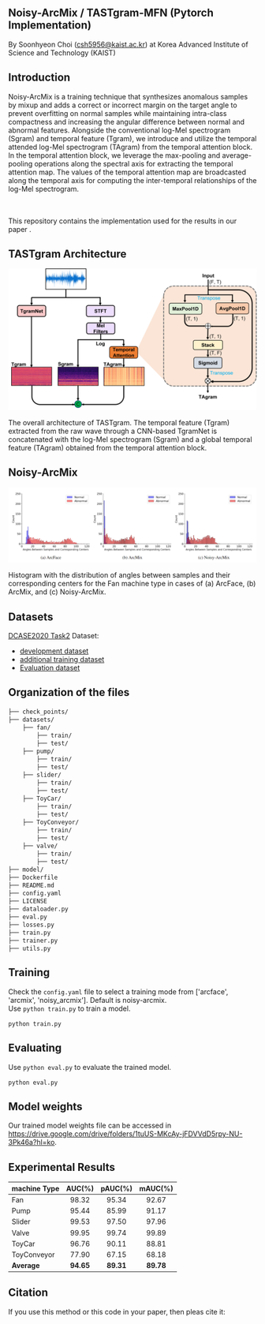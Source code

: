 ## Noisy-ArcMix / TASTgram-MFN (Pytorch Implementation)
By Soonhyeon Choi (csh5956@kaist.ac.kr) at 
Korea Advanced Institute of Science and Technology (KAIST)

## Introduction
Noisy-ArcMix is a training technique that synthesizes anomalous samples by mixup and adds a correct or incorrect margin on the target angle to prevent overfitting on normal samples while maintaining intra-class compactness and increasing the angular difference between normal and abnormal features. Alongside the conventional log-Mel spectrogram (Sgram) and temporal feature (Tgram), we introduce and utilize the temporal attended log-Mel spectrogram (TAgram) from the temporal attention block. In the temporal attention block, we leverage the max-pooling and average-pooling operations along the spectral axis for extracting the temporal attention map. The values of the temporal attention map are broadcasted along the temporal axis for computing the inter-temporal relationships of the log-Mel spectrogram.

<br/>
<br/>
This repository contains the implementation used for the results in our paper <Link>.

## TASTgram Architecture

<p align="center">
  <img src="./TASTgramMFN.png" alt="TASTgram">
</p>

The overall architecture of TASTgram. The temporal feature (Tgram) extracted from the raw wave through a CNN-based TgramNet is concatenated with the log-Mel spectrogram (Sgram) and a global temporal feature (TAgram) obtained from the temporal attention block.


## Noisy-ArcMix

<p align="center">
  <img src="./Angle_distribution.png" alt="STSASgram">
</p>
Histogram with the distribution of angles between samples and their corresponding centers for the Fan machine type in cases of (a) ArcFace, (b) ArcMix, and (c) Noisy-ArcMix.

## Datasets

[DCASE2020 Task2](https://dcase.community/challenge2020/task-unsupervised-detection-of-anomalous-sounds) Dataset: 
+ [development dataset](https://zenodo.org/record/3678171)
+ [additional training dataset](https://zenodo.org/record/3727685)
+ [Evaluation dataset](https://zenodo.org/record/3841772)


## Organization of the files

```shell
├── check_points/
├── datasets/
    ├── fan/
        ├── train/
        ├── test/
    ├── pump/
        ├── train/
        ├── test/
    ├── slider/
        ├── train/
        ├── test/
    ├── ToyCar/
        ├── train/
        ├── test/
    ├── ToyConveyor/
        ├── train/
        ├── test/
    ├── valve/
        ├── train/
        ├── test/
├── model/
├── Dockerfile
├── README.md
├── config.yaml
├── LICENSE
├── dataloader.py
├── eval.py
├── losses.py
├── train.py
├── trainer.py
├── utils.py
```

## Training
Check the `config.yaml` file to select a training mode from ['arcface', 'arcmix', 'noisy_arcmix']. Default is noisy-arcmix. 
<br/>
Use `python train.py` to train a model. 
```
python train.py
```

## Evaluating
Use `python eval.py` to evaluate the trained model.
```
python eval.py
```

## Model weights
Our trained model weights file can be accessed in https://drive.google.com/drive/folders/1tuUS-MKcAy-jFDVVdD5rpy-NU-3Pk46a?hl=ko.

## Experimental Results
 | machine Type | AUC(%) | pAUC(%) | mAUC(%) |
 | --------     | :-----:| :----:  | :----:  |
 | Fan          | 98.32  | 95.34   | 92.67   |
 | Pump         | 95.44  | 85.99   | 91.17   |
 | Slider       | 99.53  | 97.50   | 97.96   |
 | Valve        | 99.95  | 99.74   | 99.89   |
 | ToyCar       | 96.76  | 90.11   | 88.81   |
 | ToyConveyor  | 77.90  | 67.15   | 68.18   |
 | __Average__      | __94.65__  | __89.31__   | __89.78__   |




## Citation
If you use this method or this code in your paper, then pleas cite it:
